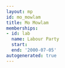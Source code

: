 ```yaml
---
layout: mp
id: mo_mowlam
title: Mo Mowlam
memberships:
- id: lab
  name: Labour Party
  start: 
  end: '2000-07-05'
autogenerated: true
---
```

